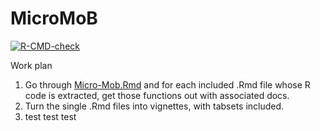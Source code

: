 # MicroMoB

<!-- badges: start -->
[![R-CMD-check](https://github.com/dd-harp/MicroMoB/workflows/R-CMD-check/badge.svg)](https://github.com/dd-harp/MicroMoB/actions)
<!-- badges: end -->

Work plan

  1. Go through [Micro-Mob.Rmd](https://github.com/dd-harp/RAMP-Model-Library/blob/83ed1b62322cb1d64053a3d8bde7596c4f9a9d3f/MicroMoB/Micro-MoB.Rmd) and for each
  included .Rmd file whose R code is extracted, get those functions out with associated docs.
  2. Turn the single .Rmd files into vignettes, with tabsets included.
  3. test test test
